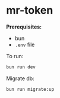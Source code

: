 # mr-token

**Prerequisites:**
- bun
- `.env` file

To run:

```bash
bun run dev
```

Migrate db:

```bash
bun run migrate:up
```
